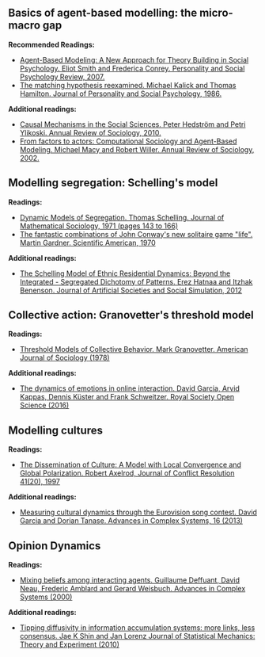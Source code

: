 

## Basics of agent-based modelling: the micro-macro gap

**Recommended Readings:**

- [Agent-Based Modeling: A New Approach for Theory Building in Social Psychology. Eliot Smith and Frederica Conrey. Personality and Social Psychology Review, 2007.](https://journals.sagepub.com/doi/abs/10.1177/1088868306294789)
- [The matching hypothesis reexamined. Michael Kalick and Thomas Hamilton. Journal of Personality and Social Psychology, 1986.](https://psycnet.apa.org/record/1987-04005-001)

**Additional readings:**

- [Causal Mechanisms in the Social Sciences. Peter Hedström and Petri Ylikoski. Annual Review of Sociology, 2010.](https://www.annualreviews.org/doi/abs/10.1146/annurev.soc.012809.102632)
- [From factors to actors: Computational Sociology and Agent-Based Modeling. Michael  Macy and Robert Willer. Annual Review of Sociology, 2002.](https://www.annualreviews.org/doi/abs/10.1146/annurev.soc.28.110601.141117)


## Modelling segregation: Schelling's model

**Readings:**

- [Dynamic Models of Segregation. Thomas Schelling. Journal of Mathematical Sociology, 1971 (pages 143 to 166)](https://www.uzh.ch/cmsssl/suz/dam/jcr:00000000-68cb-72db-ffff-ffffff8071db/04.02%7B_%7Dschelling%7B_%7D71.pdf)
- [The fantastic combinations of John Conway's new solitaire game "life". Martin Gardner. Scientific American, 1970 ](https://web.stanford.edu/class/sts145/Library/life.pdf)


**Additional readings:**

- [The Schelling Model of Ethnic Residential Dynamics: Beyond the Integrated - Segregated Dichotomy of Patterns. Erez Hatnaa and Itzhak Benenson. Journal of Artificial Societies and Social Simulation, 2012](https://www.jasss.org/15/1/6.html)


## Collective action: Granovetter's threshold model

**Readings:**

- [Threshold Models of Collective Behavior. Mark Granovetter. American Journal of Sociology (1978)](https://www.jstor.org/stable/2778111)

**Additional readings:**

- [The dynamics of emotions in online interaction. David Garcia, Arvid Kappas, Dennis Küster and Frank Schweitzer. Royal Society Open Science (2016)](https://royalsocietypublishing.org/doi/10.1098/rsos.160059)

## Modelling cultures

**Readings:**

- [The Dissemination of Culture: A Model with Local Convergence and Global Polarization. Robert Axelrod, Journal of Conflict Resolution 41(20), 1997](https://journals.sagepub.com/doi/pdf/10.1177/0022002797041002001)

**Additional readings:**

- [Measuring cultural dynamics through the Eurovision song contest. David Garcia and Dorian Tanase. Advances in Complex Systems, 16 (2013)](https://www.worldscientific.com/doi/abs/10.1142/S0219525913500379)



## Opinion Dynamics

**Readings:**

- [Mixing beliefs among interacting agents. Guillaume Deffuant, David Neau, Frederic Amblard and Gerard Weisbuch. Advances in Complex Systems (2000)](https://www.worldscientific.com/doi/abs/10.1142/S0219525900000078)

**Additional readings:**

- [Tipping diffusivity in information accumulation systems: more links, less consensus. Jae K Shin and Jan Lorenz Journal of Statistical Mechanics: Theory and Experiment (2010)](https://iopscience.iop.org/article/10.1088/1742-5468/2010/06/P06005)



